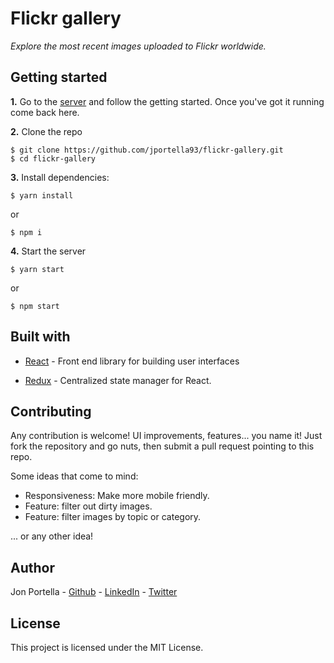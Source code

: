 # Flickr gallery

*Explore the most recent images uploaded to Flickr worldwide.*



## Getting started

**1.** Go to the [server](https://github.com/jportella93/flickr-gallery-server) and follow the getting started. Once you've got it running come back here.

**2.** Clone the repo

````
$ git clone https://github.com/jportella93/flickr-gallery.git
$ cd flickr-gallery
````

**3.** Install dependencies:

```
$ yarn install
```

or

    $ npm i

**4.** Start the server

```
$ yarn start
```

or

    $ npm start



## Built with

* [React](https://github.com/facebook/react) - Front end library for building user interfaces

* [Redux](https://github.com/reduxjs/redux) - Centralized state manager for React.

  


## Contributing

Any contribution is welcome! UI improvements, features... you name it! Just fork the repository and go nuts, then submit a pull request pointing to this repo.

Some ideas that come to mind:
  - Responsiveness: Make more mobile friendly.
  - Feature: filter out dirty images.
  - Feature: filter images by topic or category.

... or any other idea!



## Author

Jon Portella - [Github](https://github.com/jportella93) - [LinkedIn](https://www.linkedin.com/in/jonportella/) - [Twitter](https://twitter.com/jportella93)




## License

This project is licensed under the MIT License.
